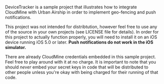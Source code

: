 DeviceTracker is a sample project that illustrates how to integrate CloudMine with Urban Airship in order to implement geo-fencing and push notifications.

This project was not intended for distribtution, however feel free to use any of the source in your own projects (see LICENSE file for details). In order for this
project to actually function properly, you will need to install it on an iOS device running iOS 5.0 or later. **Push notifications do not work in the iOS simulator.**

There are already CloudMine credentials embedded in this sample project. Feel free to play around with it at no charge. It is important to note that
you should *never* embed your secret keys in code that will be distributed to other people unless you're okay with being charged for their running of that code.
